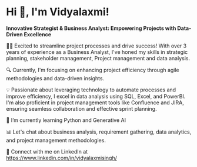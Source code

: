 
# Hi 👋, I'm Vidyalaxmi! 

**Innovative Strategist & Business Analyst: Empowering Projects with Data-Driven Excellence**

👩‍💼 Excited to streamline project processes and drive success! With over 3 years of experience as a Business Analyst, I've honed my skills in strategic planning, stakeholder management, Project management and data analysis.

🔍 Currently, I'm focusing on enhancing project efficiency through agile methodologies and data-driven insights. 

💡 Passionate about leveraging technology to automate processes and improve efficiency, I excel in data analysis using SQL, Excel, and PowerBI. I'm also proficient in project management tools like Confluence and JIRA, ensuring seamless collaboration and effective sprint planning.

🌱 I’m currently learning Python and Generative AI

📊 Let's chat about business analysis, requirement gathering, data analytics, and project management methodologies. 

📧 Connect with me on LinkedIn at https://www.linkedin.com/in/vidyalaxmisingh/
